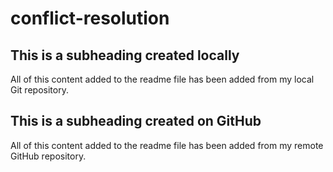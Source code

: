 # conflict-resolution
## This is a subheading created locally

All of this content added to the readme file has been added from my local Git repository.
## This is a subheading created on GitHub

All of this content added to the readme file has been added from my remote GitHub repository.
